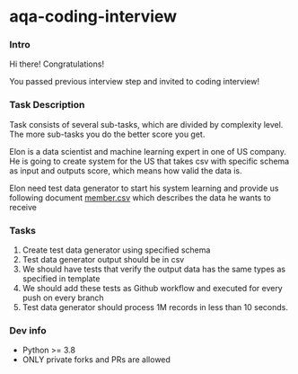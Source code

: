 # aqa-coding-interview

### Intro

Hi there! Congratulations!

You passed previous interview step and invited to coding interview!

### Task Description

Task consists of several sub-tasks, which are divided by complexity level.
The more sub-tasks you do the better score you get.

Elon is a data scientist and machine learning expert in one of US company.
He is going to create system for the US that takes csv with specific schema as input and outputs score, which means how valid the data is.

Elon need test data generator to start his system learning and provide us following document [member.csv](template/member.csv)
which describes the data he wants to receive

### Tasks

1. Create test data generator using specified schema
2. Test data generator output should be in csv
3. We should have tests that verify the output data has the same types as specified in template
4. We should add these tests as Github workflow and executed for every push on every branch    
5. Test data generator should process 1M records in less than 10 seconds.

### Dev info

- Python >= 3.8
- ONLY private forks and PRs are allowed  
